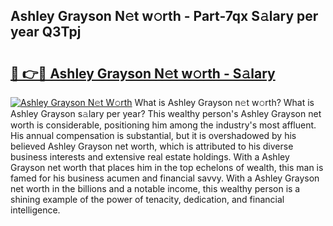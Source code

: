 ## Ashley Grayson N𝚎t w𝚘rth - Part-7qx S𝚊lary per year Q3Tpj

# <h2><a href="http://gc4sldc.nevu.top/?p=Ashley+Grayson">🔗 👉🔴 Ashley Grayson N𝚎t w𝚘rth - S𝚊lary</a></h2>

[![Ashley Grayson N𝚎t W𝚘rth](https://i.imgur.com/Oavwk0R.jpeg)](http://gc4sldc.nevu.top/?p=Ashley+Grayson)
What is Ashley Grayson n𝚎t w𝚘rth? What is Ashley Grayson s𝚊lary per year?
This wealthy person's Ashley Grayson net worth is considerable, positioning him among the industry's most affluent. His annual compensation is substantial, but it is overshadowed by his believed Ashley Grayson net worth, which is attributed to his diverse business interests and extensive real estate holdings. With a Ashley Grayson net worth that places him in the top echelons of wealth, this man is famed for his business acumen and financial savvy. With a Ashley Grayson net worth in the billions and a notable income, this wealthy person is a shining example of the power of tenacity, dedication, and financial intelligence.
